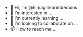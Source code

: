 - 👋 Hi, I’m @himagirikarimbeduios
- 👀 I’m interested in ...
- 🌱 I’m currently learning ...
- 💞️ I’m looking to collaborate on ...
- 📫 How to reach me ...

<!---
himagirikarimbeduios/himagirikarimbeduios is a ✨ special ✨ repository because its `README.md` (this file) appears on your GitHub profile.
You can click the Preview link to take a look at your changes.
--->
